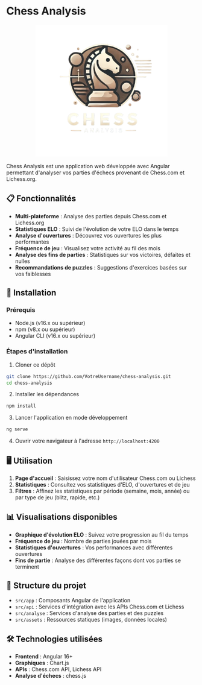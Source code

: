 # Chess Analysis

<p align="center">
  <img src="src/assets/logo.png" alt="Chess Analysis Logo" width="350">
</p>

Chess Analysis est une application web développée avec Angular permettant d'analyser vos parties d'échecs provenant de Chess.com et Lichess.org.

## 📋 Fonctionnalités

- **Multi-plateforme** : Analyse des parties depuis Chess.com et Lichess.org
- **Statistiques ELO** : Suivi de l'évolution de votre ELO dans le temps
- **Analyse d'ouvertures** : Découvrez vos ouvertures les plus performantes
- **Fréquence de jeu** : Visualisez votre activité au fil des mois
- **Analyse des fins de parties** : Statistiques sur vos victoires, défaites et nulles
- **Recommandations de puzzles** : Suggestions d'exercices basées sur vos faiblesses

## 🚀 Installation

### Prérequis

- Node.js (v16.x ou supérieur)
- npm (v8.x ou supérieur)
- Angular CLI (v16.x ou supérieur)

### Étapes d'installation

1. Cloner ce dépôt
```bash
git clone https://github.com/VotreUsername/chess-analysis.git
cd chess-analysis
```

2. Installer les dépendances
```bash
npm install
```

3. Lancer l'application en mode développement
```bash
ng serve
```

4. Ouvrir votre navigateur à l'adresse `http://localhost:4200`

## 🖥️ Utilisation

1. **Page d'accueil** : Saisissez votre nom d'utilisateur Chess.com ou Lichess
2. **Statistiques** : Consultez vos statistiques d'ELO, d'ouvertures et de jeu
3. **Filtres** : Affinez les statistiques par période (semaine, mois, année) ou par type de jeu (blitz, rapide, etc.)

## 📊 Visualisations disponibles

- **Graphique d'évolution ELO** : Suivez votre progression au fil du temps
- **Fréquence de jeu** : Nombre de parties jouées par mois
- **Statistiques d'ouvertures** : Vos performances avec différentes ouvertures
- **Fins de partie** : Analyse des différentes façons dont vos parties se terminent

## 🧩 Structure du projet

- `src/app` : Composants Angular de l'application
- `src/api` : Services d'intégration avec les APIs Chess.com et Lichess
- `src/analyse` : Services d'analyse des parties et des puzzles
- `src/assets` : Ressources statiques (images, données locales)

## 🛠️ Technologies utilisées

- **Frontend** : Angular 16+
- **Graphiques** : Chart.js
- **APIs** : Chess.com API, Lichess API
- **Analyse d'échecs** : chess.js
